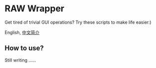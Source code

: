 # RAW Wrapper

Get tired of trivial GUI operations? Try these scripts to make life easier:)

English, [中文简介](./README_CN.md)

## How to use?

Still writing ......